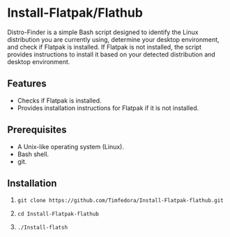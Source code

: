 # Install-Flatpak/Flathub

Distro-Finder is a simple Bash script designed to identify the Linux distribution you are currently using, determine your desktop environment, and check if Flatpak is installed. If Flatpak is not installed, the script provides instructions to install it based on your detected distribution and desktop environment.

## Features

- Checks if Flatpak is installed.
- Provides installation instructions for Flatpak if it is not installed.

## Prerequisites

- A Unix-like operating system (Linux).
- Bash shell.
- git.

## Installation

1.     git clone https://github.com/Timfedora/Install-Flatpak-flathub.git
2.     cd Install-Flatpak-flathub
3.     ./Install-flatsh
